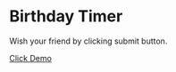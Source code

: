 # Birthday Timer

Wish your friend by clicking submit button.

[Click Demo](https://wish-timer.netlify.app/)